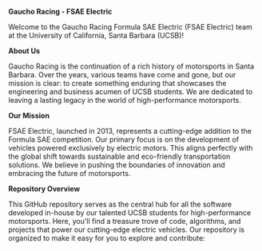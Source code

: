 **Gaucho Racing - FSAE Electric**

Welcome to the Gaucho Racing Formula SAE Electric (FSAE Electric) team at the University of California, Santa Barbara (UCSB)!

**About Us**

Gaucho Racing is the continuation of a rich history of motorsports in Santa Barbara. Over the years, various teams have come and gone, but our mission is clear: to create something enduring that showcases the engineering and business acumen of UCSB students. We are dedicated to leaving a lasting legacy in the world of high-performance motorsports.

**Our Mission**

FSAE Electric, launched in 2013, represents a cutting-edge addition to the Formula SAE competition. Our primary focus is on the development of vehicles powered exclusively by electric motors. This aligns perfectly with the global shift towards sustainable and eco-friendly transportation solutions. We believe in pushing the boundaries of innovation and embracing the future of motorsports.

**Repository Overview**

This GitHub repository serves as the central hub for all the software developed in-house by our talented UCSB students for high-performance motorsports. Here, you'll find a treasure trove of code, algorithms, and projects that power our cutting-edge electric vehicles. Our repository is organized to make it easy for you to explore and contribute:
